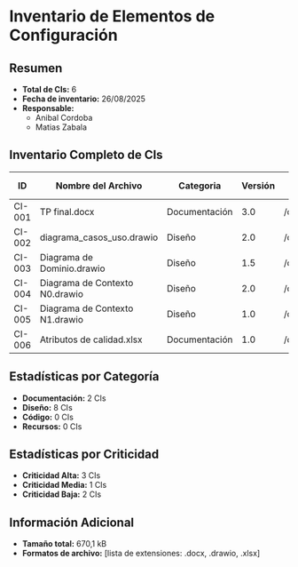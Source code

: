 # Inventario de Elementos de Configuración
## Resumen

- **Total de CIs:** 6
- **Fecha de inventario:** 26/08/2025
- **Responsable:** 
    - Anibal Cordoba
    - Matias Zabala

## Inventario Completo de CIs

|ID|Nombre del Archivo|Categoria|Versión|Ubicación|Responsable|Criticidad|Última modificación|
|----|-------------------|-----------|---------|-----------|-------------|------------|---------------------|
| CI-001 | TP final.docx | Documentación | 3.0 | /documentacion/requerimientos/ | Anibal C. | Baja | 2025-10-06 |
| CI-002 | diagrama_casos_uso.drawio | Diseño | 2.0 | /diseño/diagramas/ | Anibal C. | Media | 2025-10-06 |
| CI-003 | Diagrama de Dominio.drawio | Diseño | 1.5 | /diseño/diagramas | Anibal C. | Alta | 2025-10-06 |
| CI-004 | Diagrama de Contexto N0.drawio | Diseño | 2.0 | /diseño/diagramas/ | Matias Z. | Alta | 2025-10-06 |
| CI-005 | Diagrama de Contexto N1.drawio | Diseño | 1.0 | /diseño/diagramas/ | Matias Z. | Alta | 2025-10-06 |
| CI-006 | Atributos de calidad.xlsx | Documentación | 1.0 | /documentacion/requerimientos/ | Matias Z. | Baja | 2025-10-06 |

## Estadísticas por Categoría
- **Documentación:** 2 CIs
- **Diseño:** 8 CIs  
- **Código:** 0 CIs
- **Recursos:** 0 CIs

## Estadísticas por Criticidad
- **Criticidad Alta:** 3 CIs
- **Criticidad Media:** 1 CIs  
- **Criticidad Baja:** 2 CIs

## Información Adicional
- **Tamaño total:** 670,1 kB
- **Formatos de archivo:** [lista de extensiones: .docx, .drawio, .xlsx]


